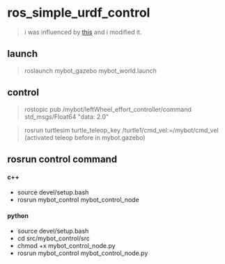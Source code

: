 # ros_simple_urdf_control
> i was influenced by <a href="https://blog.generationrobots.com/en/robotic-simulation-scenarios-with-gazebo-and-ros/#TOC"> this</a> and i modified it.

##  launch
> roslaunch mybot_gazebo mybot_world.launch

## control
> rostopic pub /mybot/leftWheel_effort_controller/command std_msgs/Float64 "data: 2.0"

> rosrun turtlesim turtle_teleop_key /turtle1/cmd_vel:=/mybot/cmd_vel  (activated teleop before in mybot.gazebo)


## rosrun control command
#### c++
- source devel/setup.bash
- rosrun mybot_control mybot_control_node

#### python 
- source devel/setup.bash
- cd src/mybot_control/src
- chmod +x mybot_control_node.py 
- rosrun mybot_control mybot_control_node.py


